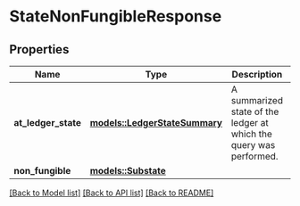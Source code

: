 # StateNonFungibleResponse

## Properties

Name | Type | Description | Notes
------------ | ------------- | ------------- | -------------
**at_ledger_state** | [**models::LedgerStateSummary**](LedgerStateSummary.md) | A summarized state of the ledger at which the query was performed. | 
**non_fungible** | [**models::Substate**](Substate.md) |  | 

[[Back to Model list]](../README.md#documentation-for-models) [[Back to API list]](../README.md#documentation-for-api-endpoints) [[Back to README]](../README.md)


